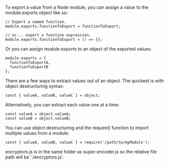 To export a value from a Node module, you can assign a value to the module.exports object like so:

```
// Export a named function.
module.exports.functionToExport = functionToExport;

// or... export a function expression.
module.exports.functionToExport = () => {};

```

Or you can assign module.exports to an object of the exported values:

```
module.exports = {
  functionToExportA,
  functionToExportB
};

```

There are a few ways to extract values out of an object. The quickest is with object destructuring syntax:

```
const { valueA, valueB, valueC } = object;

```

Alternatively, you can extract each value one at a time:

```
const valueA = object.valueA;
const valueB = object.valueB;

```

You can use object destructuring and the require() function to import multiple values from a module:

```
const { valueA, valueB, valueC } = require('/path/to/myModule');

```

encryptors.js is in the same folder as super-encoder.js so the relative file path will be './encryptors.js'.

